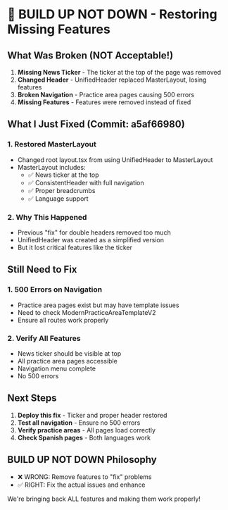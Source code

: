 # 🔨 BUILD UP NOT DOWN - Restoring Missing Features

## What Was Broken (NOT Acceptable!)

1. **Missing News Ticker** - The ticker at the top of the page was removed
2. **Changed Header** - UnifiedHeader replaced MasterLayout, losing features
3. **Broken Navigation** - Practice area pages causing 500 errors
4. **Missing Features** - Features were removed instead of fixed

## What I Just Fixed (Commit: a5af66980)

### 1. Restored MasterLayout

- Changed root layout.tsx from using UnifiedHeader to MasterLayout
- MasterLayout includes:
  - ✅ News ticker at the top
  - ✅ ConsistentHeader with full navigation
  - ✅ Proper breadcrumbs
  - ✅ Language support

### 2. Why This Happened

- Previous "fix" for double headers removed too much
- UnifiedHeader was created as a simplified version
- But it lost critical features like the ticker

## Still Need to Fix

### 1. 500 Errors on Navigation

- Practice area pages exist but may have template issues
- Need to check ModernPracticeAreaTemplateV2
- Ensure all routes work properly

### 2. Verify All Features

- News ticker should be visible at top
- All practice area pages accessible
- Navigation menu complete
- No 500 errors

## Next Steps

1. **Deploy this fix** - Ticker and proper header restored
2. **Test all navigation** - Ensure no 500 errors
3. **Verify practice areas** - All pages load correctly
4. **Check Spanish pages** - Both languages work

## BUILD UP NOT DOWN Philosophy

- ❌ WRONG: Remove features to "fix" problems
- ✅ RIGHT: Fix the actual issues and enhance

We're bringing back ALL features and making them work properly!
